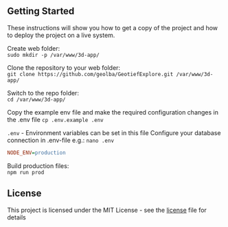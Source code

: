 ## Getting Started

These instructions will show you how to get a copy of the project and how to deploy the project on a live system.

Create web folder:\
`sudo mkdir -p /var/www/3d-app/`

Clone the repository to your web folder:\
`git clone https://github.com/geolba/GeotiefExplore.git /var/www/3d-app/`

Switch to the repo folder:\
`cd /var/www/3d-app/`

Copy the example env file and make the required configuration changes in the .env file
`cp .env.example .env`

 `.env` - Environment variables can be set in this file
Configure your database connection in .env-file e.g.:
`nano .env`

```ini
NODE_ENV=production
```
Build production files:\
`npm run prod`

## License

This project is licensed under the MIT License - see the [license](LICENSE) file for details
